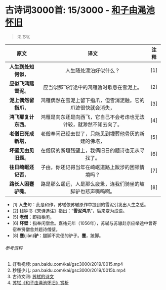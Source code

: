 # 古诗词3000首: 15/3000 - [和子由渑池怀旧](https://so.gushiwen.org/shiwenv_31bc973d596d.aspx)
> `宋`.`苏轼`

|原文 |译文 |注释 |
|:---:|:---:|:---:|
|**人生到处知何似**，|人生随处漂泊好似什么？|[1]|
|**应似飞鸿踏雪泥**。|应当似那飞行途中的鸿雁暂时歇息在雪泥上。|[2]|
|**泥上偶然留指爪**，|鸿雁偶然在雪泥上留下指爪，但雪消泥融，它的爪迹很快就会消失，|[3]|
|**鸿飞那复计东西**。|鸿雁是向东还是向西飞，它自己不会考虑也无法计较，就渺然不知去向了。|[4]|
|**老僧已死成新塔**，|老僧奉闲己经去世了，只能见到埋葬他骨灰的新建的佛塔，|[5]|
|**坏壁无由见旧题**。|在僧房的断垣残壁上，我俩旧日的题诗也无从寻找了。|[6]|
|**往日崎岖还记否**，|子由，你还记得当年在崎岖道路上跋涉的困顿情境吗？|[7]|
|**路长人困蹇驴嘶**。|路是那么遥远，人是那么疲惫，连我们骑坐的坡脚驴也悲声嘶呜啊。|[8]|

* [1] **人生**句：此是和作，苏轼依苏辙原作中提到的雪泥引发出人生之感。
* [2] 钱钟书《宋诗选注》指出：“**雪泥鸿爪**”，后来变为成语。
* [5] **老僧**：即指奉闲。
* [6] **坏壁**：指奉闲僧舍。嘉祐元年（1056年），苏轼与苏辙赴京应举途中曾寄宿奉贤僧舍并题诗僧壁。
* [8] **蹇**(jiǎn)**驴**：腿脚不灵便的驴子。**蹇**，跛脚。

###### 参考资料
1. 好看视频: pan.baidu.com/kai/gsc3000/2019/0015.mp4
1. 秒懂少儿: pan.baidu.com/kai/gsc3000/2019/0015b.mp4
1. 古诗文网: [苏轼的诗文](https://so.gushiwen.org/authorv_3b99a16ff2dd.aspx)
1. [苏轼《和子由渑池怀旧》赏析](http://www.360doc.com/content/19/0614/20/55776100_842481336.shtml)
